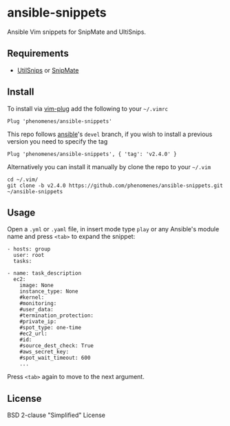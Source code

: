 # ansible-snippets

Ansible Vim snippets for SnipMate and UltiSnips.

## Requirements

* [UtilSnips](https://github.com/SirVer/ultisnips) or [SnipMate](https://github.com/garbas/vim-snipmate)

## Install

To install via [vim-plug](https://github.com/junegunn/vim-plug) add the
following to your `~/.vimrc`

```
Plug 'phenomenes/ansible-snippets'
```

This repo follows [ansible](https://github.com/ansible/ansible)'s `devel`
branch, if you wish to install a previous version you need to specify the tag

```
Plug 'phenomenes/ansible-snippets', { 'tag': 'v2.4.0' }
```

Alternatively you can install it manually by clone the repo to your `~/.vim`

```
cd ~/.vim/
git clone -b v2.4.0 https://github.com/phenomenes/ansible-snippets.git ~/ansible-snippets
```

## Usage

Open a `.yml` or `.yaml` file, in insert mode type `play` or any Ansible's
module name and press `<tab>` to expand the snippet:

```
- hosts: group
  user: root
  tasks:

- name: task_description
  ec2:
    image: None
    instance_type: None
    #kernel:
    #monitoring:
    #user_data:
    #termination_protection:
    #private_ip:
    #spot_type: one-time
    #ec2_url:
    #id:
    #source_dest_check: True
    #aws_secret_key:
    #spot_wait_timeout: 600
    ...
```

Press `<tab>` again to move to the next argument.

## License

BSD 2-clause "Simplified" License
